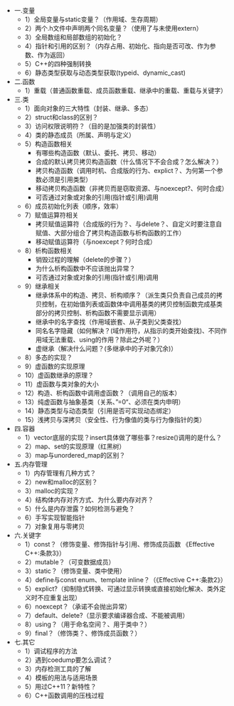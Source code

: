 * 一.变量
    * 1）全局变量与static变量？（作用域、生存周期）
    * 2）两个.h文件中声明两个同名变量？（使用了与未使用extern） 
    * 3）全局数组和局部数组的初始化？
    * 4）指针和引用的区别？（内存占用、初始化、指向是否可改、作为参数、作为返回）
    * 5）C++的四种强制转换
    * 6）静态类型获取与动态类型获取(typeid、dynamic_cast)
* 二.函数
    * 1）重载（普通函数重载、成员函数重载、继承中的重载、重载与关键字） 
* 三.类
    * 1）面向对象的三大特性（封装、继承、多态）
    * 2）struct和class的区别？
    * 3）访问权限说明符？（目的是加强类的封装性）
    * 4）类的静态成员（所属、声明与定义）
    * 5）构造函数相关
        - 有哪些构造函数（默认、委托、拷贝、移动）
        - 合成的默认拷贝拷贝构造函数（什么情况下不会合成？怎么解决？）
        - 拷贝构造函数（调用时机、合成版的行为、explict？、为何第一个参数必须是引用类型）
        - 移动拷贝构造函数（非拷贝而是窃取资源、与noexcept?、何时合成）
        - 可否通过对象或对象的引用(指针或引用)调用
    * 6）成员初始化列表（顺序，效率）
    * 7）赋值运算符相关
        - 拷贝赋值运算符（合成版的行为？、与delete？、自定义时要注意自赋值、大部分组合了拷贝构造函数与析构函数的工作）
        - 移动赋值运算符（与noexcept？何时合成）
    * 8）析构函数相关
        - 销毁过程的理解（delete的步骤？）
        - 为什么析构函数中不应该抛出异常？
        - 可否通过对象或对象的引用(指针或引用)调用
    * 9）继承相关
        - 继承体系中的构造、拷贝、析构顺序？（派生类只负责自己成员的拷贝控制，在初始值列表或函数体中调用基类的拷贝控制函数完成基类部分的拷贝控制、析构函数不需要显示调用）
        - 继承中的名字查找（作用域嵌套、从子类到父类查找）
        - 同名名字隐藏（如何解决？(域作用符，从指示的类开始查找)、不同作用域无法重载、using的作用？除此之外呢？） 
        - 虚继承（解决什么问题？(多继承中的子对象冗余)）
    * 8）多态的实现？
    * 9）虚函数的实现原理
    * 10）虚函数继承的原理？
    * 11）虚函数与类对象的大小
    * 12）构造、析构函数中调用虚函数？（调用自己的版本）
    * 13）纯虚函数与抽象基类（关系、”=0“、必须在类内申明）
    * 14）静态类型与动态类型（引用是否可实现动态绑定）
    * 15）浅拷贝与深拷贝（安全性、行为像值的类与行为像指针的类）
* 四.容器
    * 1）vector底层的实现？insert具体做了哪些事？resize()调用的是什么？
    * 2）map、set的实现原理（红黑树）
    * 3）map与unordered_map的区别？
* 五.内存管理
    * 1）内存管理有几种方式？ 
    * 2）new和malloc的区别？
    * 3）malloc的实现？
    * 4）结构体内存对齐方式、为什么要内存对齐？
    * 5）什么是内存泄露？如何检测与避免？
    * 6）手写实现智能指针
    * 7）对象复用与零拷贝
* 六.关键字
    * 1）const？（修饰变量、修饰指针与引用、修饰成员函数 《Effective C++:条款3》）
    * 2）mutable？（可变数据成员）
    * 3）static？（修饰变量、类中使用）
    * 4）define与const enum、template inline？（《Effective C++:条款2》）
    * 5）explict?（抑制隐式转换、可通过显示转换或直接初始化解决、类外定义时不应重复出现）
    * 6）noexcept？（承诺不会抛出异常）
    * 7）default、delete?（显示要求编译器合成、不能被调用）
    * 8）using？（用于命名空间？、用于类中？）
    * 9）final？（修饰类？、修饰成员函数？）
* 七.其它
    * 1）调试程序的方法
    * 2）遇到coedump要怎么调试？
    * 3）内存检测工具的了解
    * 4）模板的用法与适用场景
    * 5）用过C++11？新特性？
    * 6）C++函数调用的压栈过程

